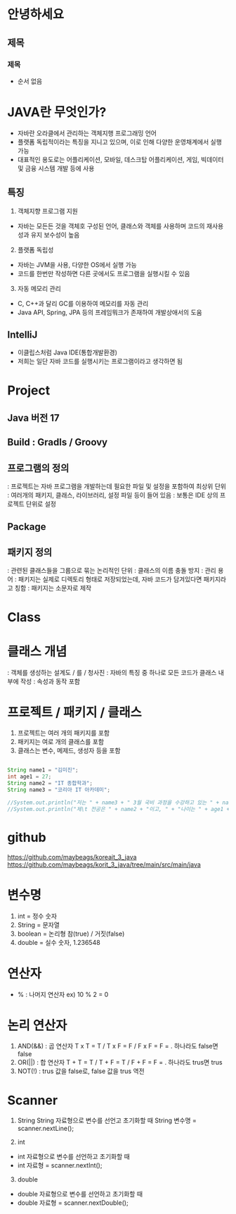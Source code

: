 # 안녕하세요
## 제목
### 제목
* 순서 없음 

# JAVA란 무엇인가?

- 자바란 오라클에서 관리하는 객체지행 프로그래밍 언어 
- 플랫폼 독립적이라는 특징을 지니고 있으며, 이로 인해 다양한 운영채계에서 실행 가능
- 대표적인 용도로는 어플리케이션, 모바일, 데스크탑 어플리케이션, 게임, 빅데이터 및 금융 시스템 개발 등에 사용

## 특징
1. 객체지향 프로그램 지원
- 자바는 모든든 것을 객체호 구성된 언어, 클래스와 객체를 사용하며 코드의 재사용성과 유지 보수성이 높음
2. 플랫폼 독립성
- 자바는 JVM을 사용, 다양한 OS에서 실행 가능
- 코드를 한번만 작성하면 다른 곳에서도 프로그램을 실행시킬 수 있음
3. 자동 메모리 관리
- C, C++과 달리 GC를 이용하여 메모리를 자동 관리
- Java API, Spring, JPA 등의 프레임뭐크가 존재하여 개발상애서의 도움

## IntelliJ
- 이클립스처럼 Java IDE(통합개발환경)
- 저희는 일단 자바 코드를 실행시키는 프로그램이라고 생각하면 됨

# Project

## Java 버전 17
## Build : Gradls / Groovy

## 프로그램의 정의

: 프로젝트는 자바 프로그램을 개발하는데 필요한 파일 및 설정을 포함하여 최상위 단위
: 여러개의 패키지, 클래스, 라이브러리, 설정 파일 등이 들어 있음
: 보통은 IDE 상의 프로젝트 단위로 설정

## Package

## 패키지 정의

: 관련된 클래스들을 그룹으로 묶는 논리적인 단위
: 클래스의 이름 충돌 방지
: 관리 용어
: 패키지는 실제로 디렉토리 형태로 저장되었는데, 자바 코드가 담겨있다면 패키지라고 칭함
: 패키지는 소문자로 제작

# Class

# 클래스 개념

: 객체를 생성하는 설계도 / 를 / 청사진
: 자바의 특징 중 하나로 모든 코드가 클래스 내부에 작성
: 속성과 동작 포함

# 프로젝트 / 패키지 / 클래스
1. 프로젝트는 여러 개의 패키지를 포함
2. 패키지는 여로 개의 클래스를 포함
3. 클래스는 변수, 메제드, 생성자 등을 포함


```java

String name1 = "김미진";
int age1 = 27;
String name2 = "IT 종합학과";
String name3 = "코리아 IT 아카데미";

//System.out.println("저는 " + name3 + " 3월 국비 과정을 수강하고 있는 " + name1 + "입니다\n");
//System.out.println("제\t 전공은 " + name2 + "이고, " + "나이는 " + age1 + "세 입니다" );

```

# github

https://github.com/maybeags/koreait_3_java
https://github.com/maybeags/korit_3_java/tree/main/src/main/java

#  변수명

1. int = 정수 숫자
2. String = 문자열
3. boolean = 논리형 참(true) / 거짓(false)
3. double = 실수 숫자, 1.236548

# 연산자

- % : 나머지 연산자 ex) 10 % 2 = 0

# 논리 연산자 

1. AND(&&) : 곱 연산자 T x T = T / T x F = F / F x F = F = . 하나라도 false면 false 
2. OR(||) : 합 연산자 T + T = T / T + F = T / F + F = F = . 하나라도 trus면 trus 
3. NOT(!) : trus 값을 false로, false 값을 trus 역전

# Scanner

1. String
String 자료형으로 변수를 선언고 초기화할 때
String 변수명 = scanner.nextLine();

2. int
- int 자료형으로 변수를 선언하고 초기화할 때
- int 자료형 = scanner.nextInt();

3. double
- double 자료형으로 변수를 선언하고 초기화할 때
- double 자료형 = scanner.nextDouble();